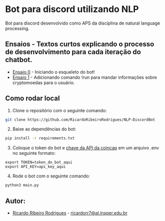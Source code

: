 # Bot para discord utilizando NLP
Bot para discord desenvolvido como APS da disciplina de natural language processing.

## Ensaios - Textos curtos explicando o processo de desenvolvimento para cada iteração do chatbot.
- [Ensaio 0](https://github.com/RicardoRibeiroRodrigues/NLP-DiscordBot/blob/main/ensaios/ensaio_0.md) - Iniciando o esqueleto do bot!
- [Ensaio 1](https://github.com/RicardoRibeiroRodrigues/NLP-DiscordBot/blob/main/ensaios/ensaio_1.md) - Adicionando comando !run para mandar informações sobre cryptomoedas para o usuário.

## Como rodar local
1. Clone o repositório com o seguinte comando:
```sh 
git clone https://github.com/RicardoRibeiroRodrigues/NLP-DiscordBot
```
2. Baixe as dependências do bot:
```sh 
pip install -r requirements.txt
```
3. Coloque o token do bot e [chave da API da coincap](https://coincap.io/api-key) em um arquivo .env no seguinte formato:
```.env
export TOKEN=token_do_bot_aqui
export API_KEY=api_key_aqui
```
4. Rode o bot com o seguinte comando:
```sh 
python3 main.py
```

## Autor:
- [Ricardo Ribeiro Rodrigues](https://github.com/RicardoRibeiroRodrigues) - ricardorr7@al.insper.edu.br
